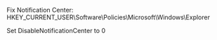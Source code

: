 Fix Notification Center:
HKEY_CURRENT_USER\Software\Policies\Microsoft\Windows\Explorer

Set DisableNotificationCenter to 0
